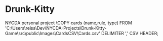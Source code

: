 # Drunk-Kitty
NYCDA personal project
\COPY cards (name,rule, type) FROM 'C:\Users\reisa\Dev\NYCDA-Projects\Drunk-Kitty-Game\src\public\Images\CardsCSV\Cards.csv' DELIMITER ',' CSV HEADER;